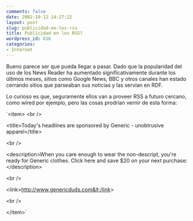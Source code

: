 ```yaml
---
comments: false
date: 2002-10-12 14:27:22
layout: post
slug: publicidad-en-los-rss
title: Publicidad en los RSS?
wordpress_id: 616
categories:
- Internet
---
```


Bueno parece ser que pueda llegar a pasar. Dado que la popularidad del uso de los News Reader ha aumentado significativamente durante los últimos meses, sitios como Google News, BBC y otros canales han estado cerrando sitios que parseaban sus noticias y las servían en RDF.





Lo curioso es que, seguramente ellos van a proveer RSS a futuro cercano, como wired por ejemplo, pero las cosas prodrían vernir de esta forma:





`&lt;item&gt; &lt;br /&gt;  

&lt;title&gt;Today's headlines are sponsored by Generic - unobtrusive apparel&lt;/title&gt;  

&lt;br /&gt;  

&lt;description&gt;When you care enough to wear the non-descript, you're ready for Generic clothes. Click here and save $20 on your next purchase:&lt;/description&gt;  

&lt;br /&gt;





&lt;link&gt;http://www.genericduds.com&lt;/link&gt;  

&lt;br /&gt;  

&lt;/item&gt;`




 

